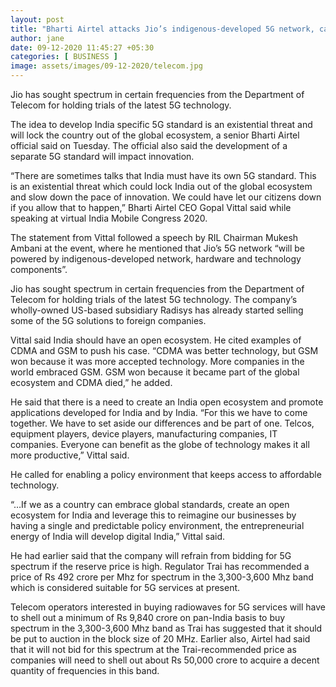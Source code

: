 ```yaml
---
layout: post
title: "Bharti Airtel attacks Jio’s indigenous-developed 5G network, calls for embracing global standards"
author: jane 
date: 09-12-2020 11:45:27 +05:30 
categories: [ BUSINESS ] 
image: assets/images/09-12-2020/telecom.jpg
---
```

Jio has sought spectrum in certain frequencies from the Department of Telecom for holding trials of the latest 5G technology.

The idea to develop India specific 5G standard is an existential threat and will lock the country out of the global ecosystem, a senior Bharti Airtel official said on Tuesday. The official also said the development of a separate 5G standard will impact innovation.

“There are sometimes talks that India must have its own 5G standard. This is an existential threat which could lock India out of the global ecosystem and slow down the pace of innovation. We could have let our citizens down if you allow that to happen,” Bharti Airtel CEO Gopal Vittal said while speaking at virtual India Mobile Congress 2020.

The statement from Vittal followed a speech by RIL Chairman Mukesh Ambani at the event, where he mentioned that Jio’s 5G network “will be powered by indigenous-developed network, hardware and technology components”.

Jio has sought spectrum in certain frequencies from the Department of Telecom for holding trials of the latest 5G technology. The company’s wholly-owned US-based subsidiary Radisys has already started selling some of the 5G solutions to foreign companies.

Vittal said India should have an open ecosystem. He cited examples of CDMA and GSM to push his case. “CDMA was better technology, but GSM won because it was more accepted technology. More companies in the world embraced GSM. GSM won because it became part of the global ecosystem and CDMA died,” he added.

He said that there is a need to create an India open ecosystem and promote applications developed for India and by India. “For this we have to come together. We have to set aside our differences and be part of one. Telcos, equipment players, device players, manufacturing companies, IT companies. Everyone can benefit as the globe of technology makes it all more productive,” Vittal said.

He called for enabling a policy environment that keeps access to affordable technology.

“…If we as a country can embrace global standards, create an open ecosystem for India and leverage this to reimagine our businesses by having a single and predictable policy environment, the entrepreneurial energy of India will develop digital India,” Vittal said.

He had earlier said that the company will refrain from bidding for 5G spectrum if the reserve price is high. Regulator Trai has recommended a price of Rs 492 crore per Mhz for spectrum in the 3,300-3,600 Mhz band which is considered suitable for 5G services at present.

Telecom operators interested in buying radiowaves for 5G services will have to shell out a minimum of Rs 9,840 crore on pan-India basis to buy spectrum in the 3,300-3,600 Mhz band as Trai has suggested that it should be put to auction in the block size of 20 MHz. Earlier also, Airtel had said that it will not bid for this spectrum at the Trai-recommended price as companies will need to shell out about Rs 50,000 crore to acquire a decent quantity of frequencies in this band.